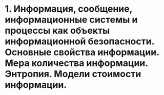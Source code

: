 # 1. Информация, 	сообщение, информационные системы и процессы как объекты информационной 	безопасности. Основные свойства информации. Мера количества информации. 	Энтропия. Модели стоимости информации.
